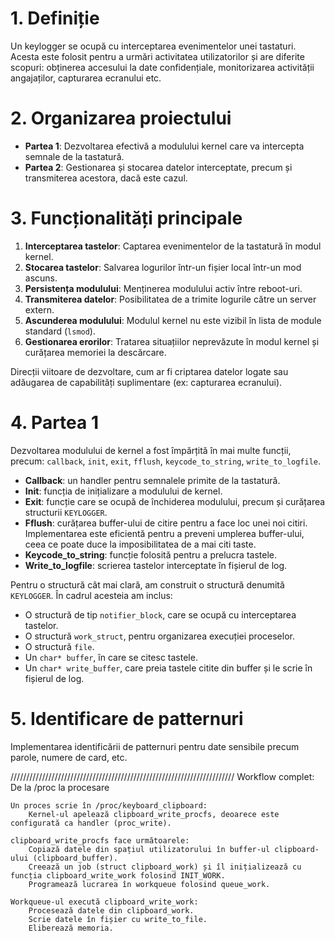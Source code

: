 # 1. Definiție
Un keylogger se ocupă cu interceptarea evenimentelor unei tastaturi. Acesta este folosit pentru a urmări activitatea utilizatorilor și are diferite scopuri: obținerea accesului la date confidențiale, monitorizarea activității angajaților, capturarea ecranului etc.

# 2. Organizarea proiectului
- **Partea 1**: Dezvoltarea efectivă a modulului kernel care va intercepta semnale de la tastatură.
- **Partea 2**: Gestionarea și stocarea datelor interceptate, precum și transmiterea acestora, dacă este cazul.

# 3. Funcționalități principale
1. **Interceptarea tastelor**: Captarea evenimentelor de la tastatură în modul kernel.
2. **Stocarea tastelor**: Salvarea logurilor într-un fișier local într-un mod ascuns.
3. **Persistența modulului**: Menținerea modulului activ între reboot-uri.
4. **Transmiterea datelor**: Posibilitatea de a trimite logurile către un server extern.
5. **Ascunderea modulului**: Modulul kernel nu este vizibil în lista de module standard (`lsmod`).
6. **Gestionarea erorilor**: Tratarea situațiilor neprevăzute în modul kernel și curățarea memoriei la descărcare.

Direcții viitoare de dezvoltare, cum ar fi criptarea datelor logate sau adăugarea de capabilități suplimentare (ex: capturarea ecranului).

# 4. Partea 1
Dezvoltarea modulului de kernel a fost împărțită în mai multe funcții, precum: `callback`, `init`, `exit`, `fflush`, `keycode_to_string`, `write_to_logfile`.

- **Callback**: un handler pentru semnalele primite de la tastatură.
- **Init**: funcția de inițializare a modulului de kernel.
- **Exit**: funcție care se ocupă de închiderea modulului, precum și curățarea structurii `KEYLOGGER`.
- **Fflush**: curățarea buffer-ului de citire pentru a face loc unei noi citiri. Implementarea este eficientă pentru a preveni umplerea buffer-ului, ceea ce poate duce la imposibilitatea de a mai citi taste.
- **Keycode_to_string**: funcție folosită pentru a prelucra tastele.
- **Write_to_logfile**: scrierea tastelor interceptate în fișierul de log.

Pentru o structură cât mai clară, am construit o structură denumită `KEYLOGGER`. În cadrul acesteia am inclus:
- O structură de tip `notifier_block`, care se ocupă cu interceptarea tastelor.
- O structură `work_struct`, pentru organizarea execuției proceselor.
- O structură `file`.
- Un `char* buffer`, în care se citesc tastele.
- Un `char* write_buffer`, care preia tastele citite din buffer și le scrie în fișierul de log.

# 5. Identificare de patternuri
Implementarea identificării de patternuri pentru date sensibile precum parole, numere de card, etc.



///////////////////////////////////////////////////////////////////////
Workflow complet: De la /proc la procesare

    Un proces scrie în /proc/keyboard_clipboard:
        Kernel-ul apelează clipboard_write_procfs, deoarece este configurată ca handler (proc_write).

    clipboard_write_procfs face următoarele:
        Copiază datele din spațiul utilizatorului în buffer-ul clipboard-ului (clipboard_buffer).
        Creează un job (struct clipboard_work) și îl inițializează cu funcția clipboard_write_work folosind INIT_WORK.
        Programează lucrarea în workqueue folosind queue_work.

    Workqueue-ul execută clipboard_write_work:
        Procesează datele din clipboard_work.
        Scrie datele în fișier cu write_to_file.
        Eliberează memoria.
